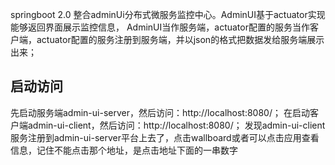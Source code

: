 springboot 2.0 整合adminUi分布式微服务监控中心。AdminUI基于actuator实现能够返回界面展示监控信息，
AdminUI当作服务端，actuator配置的服务当作客户端，actuator配置的服务注册到服务端，并以json的格式把数据发给服务端展示出来；
## 启动访问
先启动服务端admin-ui-server，然后访问：http://localhost:8080/；
在启动客户端admin-ui-client，然后访问：http://localhost:8080/；
发现admin-ui-client服务注册到admin-ui-server平台上去了，点击wallboard或者可以点击应用查看信息，记住不能点击那个地址，是点击地址下面的一串数字